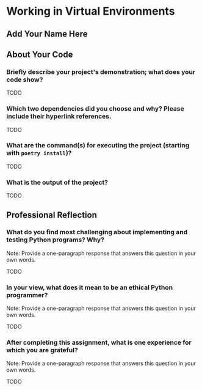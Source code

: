 # Working in Virtual Environments

## Add Your Name Here

## About Your Code

### Briefly describe your project's demonstration; what does your code show?

TODO

### Which two dependencies did you choose and why? Please include their hyperlink references.

TODO

### What are the command(s) for executing the project (starting with `poetry install`)?

TODO

### What is the output of the project?

TODO

## Professional Reflection

### What do you find most challenging about implementing and testing Python programs? Why?

Note: Provide a one-paragraph response that answers this question in your own words.

TODO

### In your view, what does it mean to be an ethical Python programmer?

Note: Provide a one-paragraph response that answers this question in your own words.

TODO

### After completing this assignment, what is one experience for which you are grateful?

Note: Provide a one-paragraph response that answers this question in your own words.

TODO
